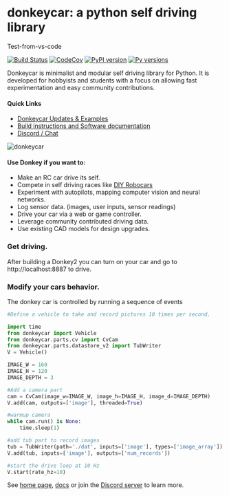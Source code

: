 # donkeycar: a python self driving library

Test-from-vs-code

[![Build Status](https://travis-ci.org/autorope/donkeycar.svg?branch=dev)](https://travis-ci.org/autorope/donkeycar)
[![CodeCov](https://codecov.io/gh/autoropoe/donkeycar/branch/dev/graph/badge.svg)](https://codecov.io/gh/autorope/donkeycar/branch/dev)
[![PyPI version](https://badge.fury.io/py/donkeycar.svg)](https://badge.fury.io/py/donkeycar)
[![Py versions](https://img.shields.io/pypi/pyversions/donkeycar.svg)](https://img.shields.io/pypi/pyversions/donkeycar.svg)

Donkeycar is minimalist and modular self driving library for Python. It is
developed for hobbyists and students with a focus on allowing fast experimentation and easy
community contributions.

#### Quick Links

- [Donkeycar Updates & Examples](http://donkeycar.com)
- [Build instructions and Software documentation](http://docs.donkeycar.com)
- [Discord / Chat](https://discord.gg/PN6kFeA)

![donkeycar](./docs/assets/build_hardware/donkey2.png)

#### Use Donkey if you want to:

- Make an RC car drive its self.
- Compete in self driving races like [DIY Robocars](http://diyrobocars.com)
- Experiment with autopilots, mapping computer vision and neural networks.
- Log sensor data. (images, user inputs, sensor readings)
- Drive your car via a web or game controller.
- Leverage community contributed driving data.
- Use existing CAD models for design upgrades.

### Get driving.

After building a Donkey2 you can turn on your car and go to http://localhost:8887 to drive.

### Modify your cars behavior.

The donkey car is controlled by running a sequence of events

```python
#Define a vehicle to take and record pictures 10 times per second.

import time
from donkeycar import Vehicle
from donkeycar.parts.cv import CvCam
from donkeycar.parts.datastore_v2 import TubWriter
V = Vehicle()

IMAGE_W = 160
IMAGE_H = 120
IMAGE_DEPTH = 3

#Add a camera part
cam = CvCam(image_w=IMAGE_W, image_h=IMAGE_H, image_d=IMAGE_DEPTH)
V.add(cam, outputs=['image'], threaded=True)

#warmup camera
while cam.run() is None:
    time.sleep(1)

#add tub part to record images
tub = TubWriter(path='./dat', inputs=['image'], types=['image_array'])
V.add(tub, inputs=['image'], outputs=['num_records'])

#start the drive loop at 10 Hz
V.start(rate_hz=10)
```

See [home page](http://donkeycar.com), [docs](http://docs.donkeycar.com)
or join the [Discord server](http://www.donkeycar.com/community.html) to learn more.
